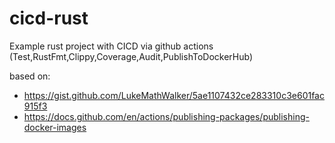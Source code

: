 # cicd-rust
Example rust project with CICD via github actions
(Test,RustFmt,Clippy,Coverage,Audit,PublishToDockerHub)

based on:
- https://gist.github.com/LukeMathWalker/5ae1107432ce283310c3e601fac915f3
- https://docs.github.com/en/actions/publishing-packages/publishing-docker-images
